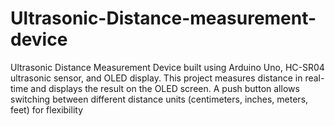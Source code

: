 # Ultrasonic-Distance-measurement-device
Ultrasonic Distance Measurement Device built using Arduino Uno, HC-SR04 ultrasonic sensor, and OLED display. This project measures distance in real-time and displays the result on the OLED screen. A push button allows switching between different distance units (centimeters, inches, meters, feet) for flexibility
